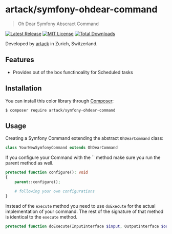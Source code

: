 artack/symfony-ohdear-command
============

> Oh Dear Symfony Abscract Command


[![Latest Release](https://img.shields.io/packagist/v/artack/symfony-ohdear-command.svg)](https://packagist.org/packages/artack/symfony-ohdear-command)
[![MIT License](https://img.shields.io/packagist/l/artack/symfony-ohdear-command.svg)](http://opensource.org/licenses/MIT)
[![Total Downloads](https://img.shields.io/packagist/dt/artack/symfony-ohdear-command.svg)](https://packagist.org/packages/artack/symfony-ohdear-command)

Developed by [artack](https://www.artack.ch) in Zurich, Switzerland.


Features
--------

- Provides out of the box functinoality for Scheduled tasks


Installation
------------

You can install this color library through [Composer](https://getcomposer.org):

```shell
$ composer require artack/symfony-ohdear-command
```

Usage
-----
Creating a Symfony Command extending the abstract `OhDearCommand` class:
```php
class YourNewSymfonyCommand extends OhDearCommand
```

If you configure your Command with the `` method make sure you run the parent method as well.
```php
protected function configure(): void
{
    parent::configure();

    # following your own configurations
}
```

Instead of the `execute` method you need to use `doExecute` for the actual implementation of your command. The rest of the signature of that method is identical to the `execute` method.
```php
protected function doExecute(InputInterface $input, OutputInterface $output): int {...}
```
